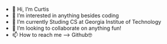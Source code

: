 - 👋 Hi, I’m Curtis
- 👀 I’m interested in anything besides coding
- 🌱 I’m currently Studing CS at Georgia Institue of Technology
- 💞️ I’m looking to collaborate on anything fun!
- 📫 How to reach me --> Github🤓

